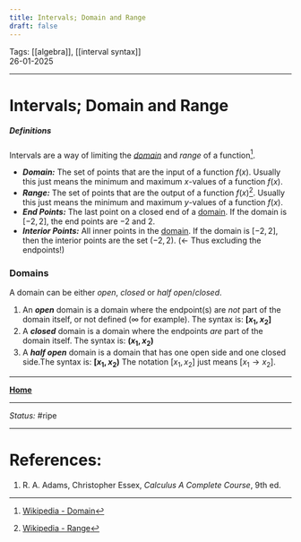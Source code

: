 ```yaml
---
title: Intervals; Domain and Range
draft: false
---
```

Tags: [[algebra]], [[interval syntax]] <br>26-01-2025

---
# Intervals; Domain and Range
##### Definitions
Intervals are a way of limiting the _[domain](#Domains)_ and _range_ of a function[^wikipediaDomain].
- ___Domain:___ The set of points that are the input of a function $f(x)$. Usually this just means the minimum and maximum $x$-values of a function $f(x)$.
- ___Range:___ The set of points that are the output of a function $f(x)$[^wikipediaRange]. Usually this just means the minimum and maximum $y$-values of a function $f(x)$.
- ___End Points:___ The last point on a closed end of a [domain](#Domains). If the domain is $\left\lbrack-2,2\right\rbrack$, the end points are $-2$ and $2$.
- ___Interior Points:___ All inner points in the [domain](#Domains). If the domain is $\left\lbrack-2,2\right\rbrack$, then the interior points are the set $\left(-2,2\right)$. (<- Thus excluding the endpoints!)

### Domains
A domain can be either _open_, _closed_ or _half open_/_closed_.
1. An ___open___ domain is a domain where the endpoint(s) are _not_ part of the domain itself, or not defined ($\infty$ for example). The syntax is: __$\left\lbrack x_1,x_2\right\rbrack$__
2. A ___closed___ domain is a domain where the endpoints _are_ part of the domain itself. The syntax is: __$\left( x_1,x_2\right)$__
3. A ___half open___ domain is a domain that has one open side and one closed side.The syntax is: __$\left\lbrack x_1,x_2\right)$__
The notation $\left\lbrack x_1,x_2\right\rbrack$ just means $\left\lbrack x_1\to x_2\right\rbrack$.









---
__[Home](!%20Learning%20Overview%20(Calculus%20I).md)__

---
_Status:_ #ripe

---
# References:
[^wikipediaDomain]: [Wikipedia - Domain](https://en.wikipedia.org/wiki/Domain_(mathematical_analysis))
[^wikipediaRange]: [Wikipedia - Range](https://simple.wikipedia.org/wiki/Range_(mathematics))
1. R. A. Adams, Christopher Essex, _Calculus A Complete Course_, 9th ed.
